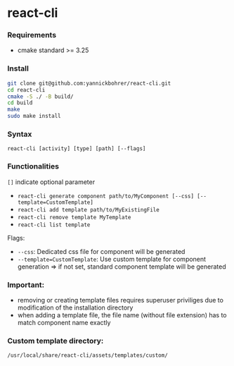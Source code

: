 # react-cli

### Requirements
- cmake standard >= 3.25

### Install
```bash
git clone git@github.com:yannickbohrer/react-cli.git
cd react-cli
cmake -S ./ -B build/
cd build
make
sudo make install
```

### Syntax 
`react-cli [activity] [type] [path] [--flags]`

### Functionalities
`[]` indicate optional parameter
- `react-cli generate component path/to/MyComponent [--css] [--template=CustomTemplate]`
- `react-cli add template path/to/MyExistingFile`
- `react-cli remove template MyTemplate`
- `react-cli list template`

Flags:
- `--css`: Dedicated css file for component will be generated
- `--template=CustomTemplate`: Use custom template for component generation
  => if not set, standard component template will be generated

### Important:
- removing or creating template files requires superuser priviliges due to modification of the installation directory
- when adding a template file, the file name (without file extension) has to match component name exactly

### Custom template directory:
```bash
/usr/local/share/react-cli/assets/templates/custom/
```
